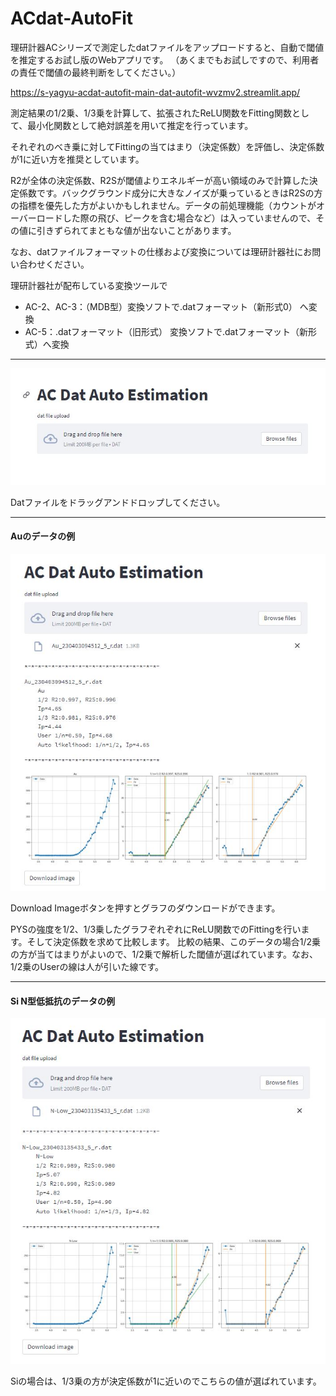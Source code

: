 # ACdat-AutoFit

理研計器ACシリーズで測定したdatファイルをアップロードすると、自動で閾値を推定するお試し版のWebアプリです。
（あくまでもお試しですので、利用者の責任で閾値の最終判断をしてください。）

https://s-yagyu-acdat-autofit-main-dat-autofit-wvzmv2.streamlit.app/

測定結果の1/2乗、1/3乗を計算して、拡張されたReLU関数をFitting関数として、最小化関数として絶対誤差を用いて推定を行っています。

それぞれのべき乗に対してFittingの当てはまり（決定係数）を評価し、決定係数が1に近い方を推奨としています。

R2が全体の決定係数、R2Sが閾値よりエネルギーが高い領域のみで計算した決定係数です。バックグラウンド成分に大きなノイズが乗っているときはR2Sの方の指標を優先した方がよいかもしれません。データの前処理機能（カウントがオーバーロードした際の飛び、ピークを含む場合など）は入っていませんので、その値に引きずられてまともな値が出ないことがあります。


なお、datファイルフォーマットの仕様および変換については理研計器社にお問い合わせください。

理研計器社が配布している変換ツールで

- AC-2、AC-3：（MDB型）変換ソフトで.datフォーマット（新形式0） へ変換
- AC-5：.datフォーマット（旧形式） 変換ソフトで.datフォーマット（新形式）へ変換

  
---

![ex00](./figs/ex00.JPG)

Datファイルをドラッグアンドドロップしてください。

----

#### Auのデータの例
![ex01](./figs/ex01.JPG)



Download Imageボタンを押すとグラフのダウンロードができます。

PYSの強度を1/2、1/3乗したグラフぞれぞれにReLU関数でのFittingを行います。そして決定係数を求めて比較します。
比較の結果、このデータの場合1/2乗の方が当てはまりがよいので、1/2乗で解析した閾値が選ばれています。なお、1/2乗のUserの線は人が引いた線です。

---

#### Si N型低抵抗のデータの例

![ex01](./figs/ex02.JPG)

Siの場合は、1/3乗の方が決定係数が1に近いのでこちらの値が選ばれています。
